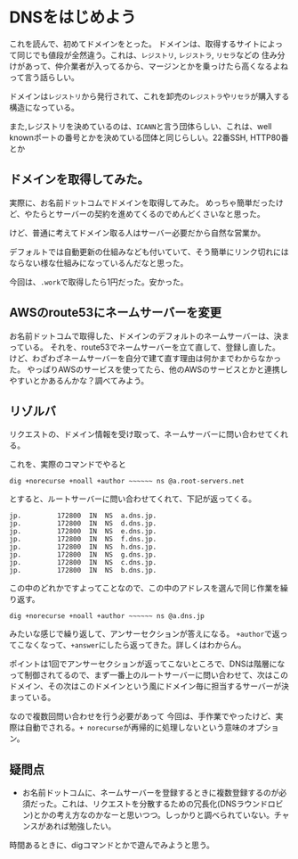 # DNSをはじめよう

これを読んで、初めてドメインをとった。
ドメインは、取得するサイトによって同じでも値段が全然違う。これは、`レジストリ`, `レジストラ`, `リセラ`などの
住み分けがあって、仲介業者が入ってるから、マージンとかを乗っけたら高くなるよねって言う話らしい。

ドメインは`レジストリ`から発行されて、これを卸売の`レジストラ`や`リセラ`が購入する構造になっている。


また,レジストリを決めているのは、`ICANN`と言う団体らしい、これは、well knownポートの番号とかを決めている団体と同じらしい。22番SSH, HTTP80番とか


## ドメインを取得してみた。

実際に、お名前ドットコムでドメインを取得してみた。
めっちゃ簡単だったけど、やたらとサーバーの契約を進めてくるのでめんどくさいなと思った。

けど、普通に考えてドメイン取る人はサーバー必要だから自然な営業か。

デフォルトでは自動更新の仕組みなども付いていて、そう簡単にリンク切れにはならない様な仕組みになっているんだなと思った。

今回は、`.work`で取得したら1円だった。安かった。

## AWSのroute53にネームサーバーを変更
お名前ドットコムで取得した、ドメインのデフォルトのネームサーバーは、決まっている。
それを、route53でネームサーバーを立て直して、登録し直した。
けど、わざわざネームサーバーを自分で建て直す理由は何かまでわからなかった。
やっぱりAWSのサービスを使ってたら、他のAWSのサービスとかと連携しやすいとかあるんかな？調べてみよう。

## リゾルバ

リクエストの、ドメイン情報を受け取って、ネームサーバーに問い合わせてくれる。

これを、実際のコマンドでやると

```
dig +norecurse +noall +author ~~~~~~ ns @a.root-servers.net
```

とすると、ルートサーバーに問い合わせてくれて、下記が返ってくる。
```
jp.			172800	IN	NS	a.dns.jp.
jp.			172800	IN	NS	d.dns.jp.
jp.			172800	IN	NS	e.dns.jp.
jp.			172800	IN	NS	f.dns.jp.
jp.			172800	IN	NS	h.dns.jp.
jp.			172800	IN	NS	g.dns.jp.
jp.			172800	IN	NS	c.dns.jp.
jp.			172800	IN	NS	b.dns.jp.
```

この中のどれかですよってことなので、この中のアドレスを選んで同じ作業を繰り返す。

```
dig +norecurse +noall +author ~~~~~~ ns @a.dns.jp
```
みたいな感じで繰り返して、アンサーセクションが答えになる。
`+author`で返ってこなくなって、`+answer`にしたら返ってきた。詳しくはわからん。

ポイントは1回でアンサーセクションが返ってこないところで、DNSは階層になって制御されてるので、まず一番上のルートサーバーに問い合わせて、次はこのドメイン、その次はこのドメインという風にドメイン毎に担当するサーバーが決まっている。

なので複数回問い合わせを行う必要があって
今回は、手作業でやったけど、実際は自動でされる。`+ norecurse`が再帰的に処理しないという意味のオプション。

## 疑問点

- お名前ドットコムに、ネームサーバーを登録するときに複数登録するのが必須だった。これは、リクエストを分散するための冗長化(DNSラウンドロビン)とかの考え方なのかなーと思いつつ。しっかりと調べられていない。チャンスがあれば勉強したい。

時間あるときに、digコマンドとかで遊んでみようと思う。


